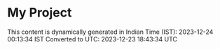 # My Project

This content is dynamically generated in Indian Time (IST): 2023-12-24 00:13:34 IST
Converted to UTC: 2023-12-23 18:43:34 UTC

